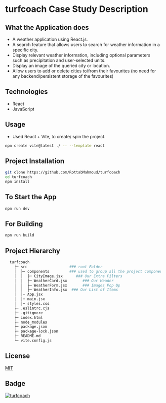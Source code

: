 # turfcoach Case Study Description

## What the Application does

- A weather application using React.js.
- A search feature that allows users to search for weather information in a specific city.
- Display relevant weather information, including optional parameters such as precipitation and user-selected units.
- Display an image of the queried city or location.
- Allow users to add or delete cities to/from their favourites (no need for any backend/persistent storage of the favourites)

## Technologies

- React
- JavaScript

## Usage

- Used React + Vite, to create/ spin the project.

```bash
npm create vite@latest ./ -- --template react
```

## Project Installation

```bash
git clone https://github.com/RottabMahmoud/turfcoach
cd turfcoach
npm install
```

## To Start the App

```bash
npm run dev
```

## For Building

```bash
npm run build
```

## Project Hierarchy

```bash
  turfcoach
    ├─ src                   ### root Folder
    │  ├─ components         ### used to group all the project components
    │  │  ├─ CityImage.jsx      ### Our Extra Filters
    │  │  ├─ WeatherCard.jsx       ### Our Header
    │  │  ├─ WeatherForm.jsx       ### Images Pop Up
    │  │  ├─ WeatherInfo.jsx  ### Our List of Items
    │  │─ App.jsx
    │  │─ main.jsx
    │  │─ styles.css
    ├─ .eslintrc.cjs
    ├─ .gitignore
    ├─ index.html
    ├─ node_modules
    ├─ package.json
    ├─ package-lock.json
    ├─ README.md
    └─ vite.config.js
```

## License

[MIT](https://choosealicense.com/licenses/mit/)

## Badge

<a href="https://www.turfcoach.com/"> <img src="https://img.shields.io/badge/turfcoach-Mahmoud_Rottab-blue" alt="turfcoach" /> </a>

